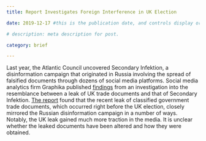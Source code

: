 ```yaml
---
title: Report Investigates Foreign Interference in UK Election

date: 2019-12-17 #this is the publication date, and controls display order.

# description: meta description for post.

category: brief

---
```


Last year, the Atlantic Council uncovered Secondary Infektion, a disinformation campaign that originated in Russia involving the spread of falsified documents through dozens of social media platforms. Social media analytics firm Graphika published [findings][l1] from an investigation into the resemblance between a leak of UK trade documents and that of Secondary Infektion. [The report][l2] found that the recent leak of classified government trade documents, which occurred right before the UK election, closely mirrored the Russian disinformation campaign in a number of ways. Notably, the UK leak gained much more traction in the media. It is unclear whether the leaked documents have been altered and how they were obtained.   

[l1]: https://uk.reuters.com/article/uk-britain-election-foreign/leak-of-papers-before-uk-election-raises-spectre-of-foreign-influence-experts-idUKKBN1Y6206
[l2]: https://graphika.com/uploads/Graphika%20Report%20-%20UK%20Trade%20Leaks%20&%20Secondary%20Infektion.pdf
